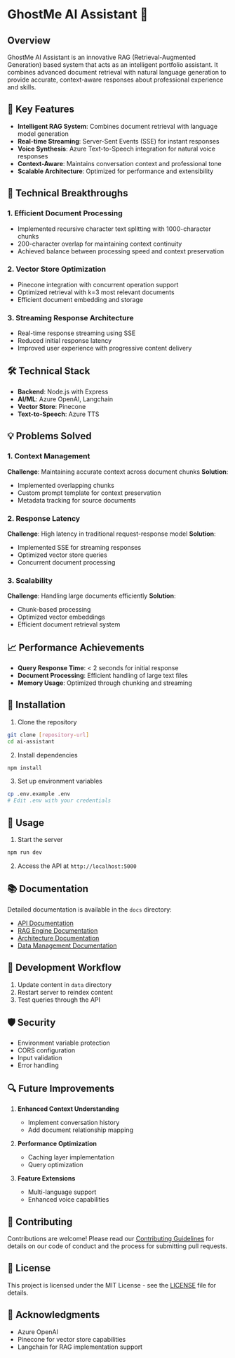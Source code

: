 # GhostMe AI Assistant 🤖

## Overview

GhostMe AI Assistant is an innovative RAG (Retrieval-Augmented Generation) based system that acts as an intelligent portfolio assistant. It combines advanced document retrieval with natural language generation to provide accurate, context-aware responses about professional experience and skills.

## 🌟 Key Features

- **Intelligent RAG System**: Combines document retrieval with language model generation
- **Real-time Streaming**: Server-Sent Events (SSE) for instant responses
- **Voice Synthesis**: Azure Text-to-Speech integration for natural voice responses
- **Context-Aware**: Maintains conversation context and professional tone
- **Scalable Architecture**: Optimized for performance and extensibility

## 🚀 Technical Breakthroughs

### 1. Efficient Document Processing
- Implemented recursive character text splitting with 1000-character chunks
- 200-character overlap for maintaining context continuity
- Achieved balance between processing speed and context preservation

### 2. Vector Store Optimization
- Pinecone integration with concurrent operation support
- Optimized retrieval with k=3 most relevant documents
- Efficient document embedding and storage

### 3. Streaming Response Architecture
- Real-time response streaming using SSE
- Reduced initial response latency
- Improved user experience with progressive content delivery

## 🛠️ Technical Stack

- **Backend**: Node.js with Express
- **AI/ML**: Azure OpenAI, Langchain
- **Vector Store**: Pinecone
- **Text-to-Speech**: Azure TTS

## 💡 Problems Solved

### 1. Context Management
**Challenge**: Maintaining accurate context across document chunks
**Solution**: 
- Implemented overlapping chunks
- Custom prompt template for context preservation
- Metadata tracking for source documents

### 2. Response Latency
**Challenge**: High latency in traditional request-response model
**Solution**:
- Implemented SSE for streaming responses
- Optimized vector store queries
- Concurrent document processing

### 3. Scalability
**Challenge**: Handling large documents efficiently
**Solution**:
- Chunk-based processing
- Optimized vector embeddings
- Efficient document retrieval system

## 📈 Performance Achievements

- **Query Response Time**: < 2 seconds for initial response
- **Document Processing**: Efficient handling of large text files
- **Memory Usage**: Optimized through chunking and streaming

## 🔧 Installation

1. Clone the repository
```bash
git clone [repository-url]
cd ai-assistant
```

2. Install dependencies
```bash
npm install
```

3. Set up environment variables
```bash
cp .env.example .env
# Edit .env with your credentials
```

## 🚀 Usage

1. Start the server
```bash
npm run dev
```

2. Access the API at `http://localhost:5000`

## 📚 Documentation

Detailed documentation is available in the `docs` directory:

- [API Documentation](docs/api.md)
- [RAG Engine Documentation](docs/rag-engine.md)
- [Architecture Documentation](docs/architecture.md)
- [Data Management Documentation](docs/data-management.md)

## 🔄 Development Workflow

1. Update content in `data` directory
2. Restart server to reindex content
3. Test queries through the API

## 🛡️ Security

- Environment variable protection
- CORS configuration
- Input validation
- Error handling

## 🔍 Future Improvements

1. **Enhanced Context Understanding**
   - Implement conversation history
   - Add document relationship mapping

2. **Performance Optimization**
   - Caching layer implementation
   - Query optimization

3. **Feature Extensions**
   - Multi-language support
   - Enhanced voice capabilities

## 🤝 Contributing

Contributions are welcome! Please read our [Contributing Guidelines](CONTRIBUTING.md) for details on our code of conduct and the process for submitting pull requests.

## 📄 License

This project is licensed under the MIT License - see the [LICENSE](LICENSE) file for details.

## 🙏 Acknowledgments

- Azure OpenAI 
- Pinecone for vector store capabilities
- Langchain for RAG implementation support